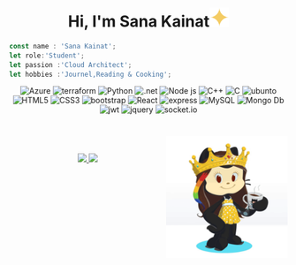 <h1 align="center">Hi, I'm Sana Kainat<img src="https://github.com/KainatSana/KainatSana/blob/main/sparkle.svg" width="35px" alt="sparkle" /></h1>



```js
const name : 'Sana Kainat';
let role:'Student';
let passion :'Cloud Architect';
let hobbies :'Journel,Reading & Cooking';
```

<p align="center">
<img alt="Azure" src="https://img.shields.io/badge/azure-rgb(237, 171, 247).svg?style=for-the-badge&logo=microsoftazure&logoColor=black"/>    
<img alt="terraform" src="https://img.shields.io/badge/terraform-rgb(251, 222, 255).svg?style=for-the-badge&logo=terraform&logoColor=black">
<img alt="Python" src="https://img.shields.io/badge/python-rgb(245, 132, 188)?style=for-the-badge&logo=python&logoColor=black">
<img alt=".net" src="https://img.shields.io/badge/.NET-rgb(212, 148, 180)?style=for-the-badge&logo=.net&logoColor=black">
<img alt="Node js" src="https://img.shields.io/badge/node.js-rgb(232, 202, 214)?style=for-the-badge&logo=node.js&logoColor=black" >
<img alt="C++" src="https://img.shields.io/badge/c++-rgb(209, 145, 219).svg?style=for-the-badge&logo=c%2B%2B&logoColor=black">
<img alt="C" src="https://img.shields.io/badge/c-rgb(230, 126, 226).svg?style=for-the-badge&logo=c&logoColor=black">  
<img alt="ubunto" src="https://img.shields.io/badge/Ubuntu-rgb(252, 179, 250)?style=for-the-badge&logo=ubuntu&logoColor=black">
<img alt="HTML5" src="https://img.shields.io/badge/html5-%23fca9ae.svg?style=for-the-badge&logo=html5&logoColor=black"/>
<img alt="CSS3" src="https://img.shields.io/badge/css3-%23ffd2ce.svg?style=for-the-badge&logo=css3&logoColor=black"/>
<img alt="bootstrap" src="https://img.shields.io/badge/bootstrap-rgb(232, 118, 245).svg?style=for-the-badge&logo=bootstrap&logoColor=black">   
<img alt="React" src="https://img.shields.io/badge/react-rgb(255, 212, 246).svg?style=for-the-badge&logo=react&logoColor=black"/>
<img alt="express" src="https://img.shields.io/badge/express.js-rgb(227, 100, 200).svg?style=for-the-badge&logo=express&logoColor=black">
<img alt="MySQL" src="https://img.shields.io/badge/mysql-%23ffd2ce.svg?style=for-the-badge&logo=mysql&logoColor=black"/>
<img alt="Mongo Db" src="https://img.shields.io/badge/MongoDB-rgb(245, 120, 184).svg?style=for-the-badge&logo=mongodb&logoColor=black"/>
<img alt="jwt" src="https://img.shields.io/badge/JWT-rgb(255, 153, 205)?style=for-the-badge&logo=JSON%20web%20tokens">
<img alt="jquery" src="https://img.shields.io/badge/jquery-rgb(230, 145, 188).svg?style=for-the-badge&logo=jquery&logoColor=black">
<img alt="socket.io" src="https://img.shields.io/badge/Socket.io-rgb(204, 96, 179).svg?style=for-the-badge&logo=socket.io&badgeColor=black">
</p>
    
<h1>
<div>
<img align="right" src="https://github.com/KainatSana/KainatSana/blob/main/giphy2.gif" width="220" height="220" />
</div>
</h1>
<br>
<p align="center">
<a href="https://github.com/kainatsana">
  <img height="150em" src="https://github-readme-stats.vercel.app/api?username=kainatSana&count_private=true&show_icons=true&bg_color=f9e6ff&text_color=000000&title_color=4a0735&border_color=faceff&icon_color=a33b9c" />
  <img height="150em" src="https://github-readme-stats-eight-theta.vercel.app/api/top-langs/?username=kainatSana&count_private=true&show_icons=true&bg_color=f9e6ff&text_color=000000&title_color=4a0735&border_color=faceff&icon_color=a33b9c&layout=compact&langs_count=8" />
    </a>
    </p>
<br>  
<!--
**KainatSana/KainatSana** is a ✨ _special_ ✨ repository because its `README.md` (this file) appears on your GitHub profile.

Here are some ideas to get you started:

- 🔭 I’m currently working on ...
- 🌱 I’m currently learning ...
- 👯 I’m looking to collaborate on ...
- 🤔 I’m looking for help with ...
- 💬 Ask me about ...
- 📫 How to reach me: ...
- 😄 Pronouns: ...
- ⚡ Fun fact: ...
-->
